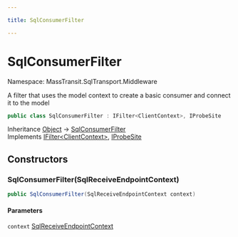 ```yaml
---

title: SqlConsumerFilter

---
```


# SqlConsumerFilter

Namespace: MassTransit.SqlTransport.Middleware

A filter that uses the model context to create a basic consumer and connect it to the model

```csharp
public class SqlConsumerFilter : IFilter<ClientContext>, IProbeSite
```

Inheritance [Object](https://learn.microsoft.com/en-us/dotnet/api/system.object) → [SqlConsumerFilter](../masstransit-sqltransport-middleware/sqlconsumerfilter)<br/>
Implements [IFilter\<ClientContext\>](../../masstransit-abstractions/masstransit/ifilter-1), [IProbeSite](../../masstransit-abstractions/masstransit/iprobesite)

## Constructors

### **SqlConsumerFilter(SqlReceiveEndpointContext)**

```csharp
public SqlConsumerFilter(SqlReceiveEndpointContext context)
```

#### Parameters

`context` [SqlReceiveEndpointContext](../masstransit-sqltransport/sqlreceiveendpointcontext)<br/>
